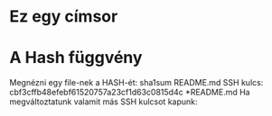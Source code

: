 
# Ez egy címsor

# A Hash függvény
Megnézni egy file-nek a HASH-ét: sha1sum README.md
SSH kulcs: cbf3cffb48efebf61520757a23cf1d63c0815d4c *README.md
Ha megváltoztatunk valamit más SSH kulcsot kapunk:
